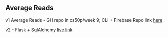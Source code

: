 ## Average Reads

v1 Average Reads - GH repo in cs50p/week 9; CLI + Firebase
Repo link [here](https://github.com/haleyelder/cs50/tree/main/cs50p/week9/project)

v2 - Flask + SqlAlchemy
[live link](https://average-reads.onrender.com/)
